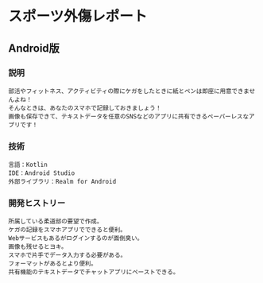 # スポーツ外傷レポート

## Android版

### 説明
```
部活やフィットネス、アクティビティの際にケガをしたときに紙とペンは即座に用意できませんよね！
そんなときは、あなたのスマホで記録しておきましょう！
画像も保存できて、テキストデータを任意のSNSなどのアプリに共有できるペーパーレスなアプリです！
```

### 技術
```
言語：Kotlin
IDE：Android Studio
外部ライブラリ：Realm for Android
```

### 開発ヒストリー
```
所属している柔道部の要望で作成。
ケガの記録をスマホアプリでできると便利。
Webサービスもあるがログインするのが面倒臭い。
画像も残せるとヨキ。
スマホで片手でデータ入力する必要がある。
フォーマットがあるとより便利。
共有機能のテキストデータでチャットアプリにペーストできる。
```
